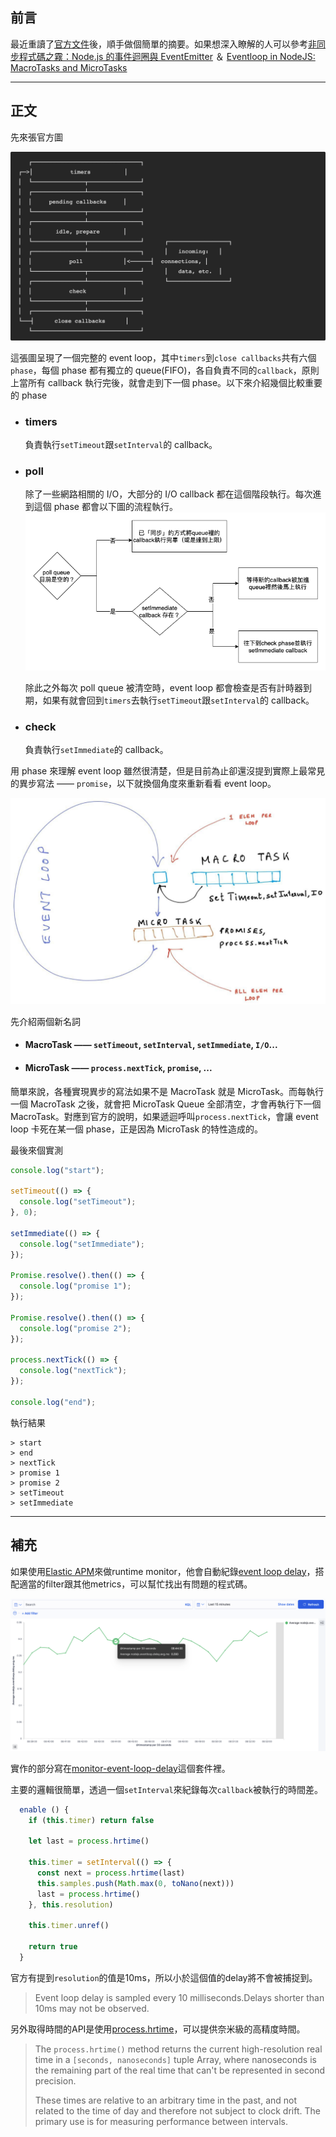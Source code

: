 ## 前言

最近重讀了[官方文件](https://nodejs.org/en/docs/guides/event-loop-timers-and-nexttick/)後，順手做個簡單的摘要。如果想深入瞭解的人可以參考[非同步程式碼之霧：Node.js 的事件迴圈與 EventEmitter](https://www.yottau.com.tw/article/73) ＆ [Eventloop in NodeJS: MacroTasks and MicroTasks](https://medium.com/dkatalis/eventloop-in-nodejs-macrotasks-and-microtasks-164417e619b9)

---

## 正文

先來張官方圖

![phase.png](./phase.png)

這張圖呈現了一個完整的 event loop，其中`timers`到`close callbacks`共有六個`phase`，每個 phase 都有獨立的 queue(FIFO)，各自負責不同的`callback`，原則上當所有 callback 執行完後，就會走到下一個 phase。以下來介紹幾個比較重要的 phase

- ### timers

  負責執行`setTimeout`跟`setInterval`的 callback。

- ### poll

  除了一些網路相關的 I/O，大部分的 I/O callback 都在這個階段執行。每次進到這個 phase 都會以下圖的流程執行。
  ![poll-phase-flow.png](./poll-phase-flow.png)

  除此之外每次 poll queue 被清空時，event loop 都會檢查是否有計時器到期，如果有就會回到`timers`去執行`setTimeout`跟`setInterval`的 callback。

- ### check
  負責執行`setImmediate`的 callback。

用 phase 來理解 event loop 雖然很清楚，但是目前為止卻還沒提到實際上最常見的異步寫法 —— `promise`，以下就換個角度來重新看看 event loop。

![task.jpeg](./task.jpeg)

先介紹兩個新名詞

- #### MacroTask —— `setTimeout`, `setInterval`, `setImmediate`, `I/O`...
- #### MicroTask —— `process.nextTick`, `promise`, ...

簡單來說，各種實現異步的寫法如果不是 MacroTask 就是 MicroTask。而每執行一個 MacroTask 之後，就會把 MicroTask Queue 全部清空，才會再執行下一個 MacroTask。對應到官方的說明，如果遞迴呼叫`process.nextTick`，會讓 event loop 卡死在某一個 phase，正是因為 MicroTask 的特性造成的。

最後來個實測

```javascript
console.log("start");

setTimeout(() => {
  console.log("setTimeout");
}, 0);

setImmediate(() => {
  console.log("setImmediate");
});

Promise.resolve().then(() => {
  console.log("promise 1");
});

Promise.resolve().then(() => {
  console.log("promise 2");
});

process.nextTick(() => {
  console.log("nextTick");
});

console.log("end");
```

執行結果

```
> start
> end
> nextTick
> promise 1
> promise 2
> setTimeout
> setImmediate
```

---

## 補充

如果使用[Elastic APM](https://www.elastic.co/apm/)來做runtime monitor，他會自動紀錄[event loop delay](https://www.elastic.co/guide/en/apm/agent/nodejs/master/metrics.html#metric-nodejs.eventloop.delay.avg.ms)，搭配適當的filter跟其他metrics，可以幫忙找出有問題的程式碼。

![apm.png](./apm.png)

實作的部分寫在[monitor-event-loop-delay](https://github.com/elastic/monitor-event-loop-delay)這個套件裡。

主要的邏輯很簡單，透過一個`setInterval`來紀錄每次`callback`被執行的時間差。
```js
  enable () {
    if (this.timer) return false

    let last = process.hrtime()

    this.timer = setInterval(() => {
      const next = process.hrtime(last)
      this.samples.push(Math.max(0, toNano(next)))
      last = process.hrtime()
    }, this.resolution)

    this.timer.unref()

    return true
  }
```

官方有提到`resolution`的值是10ms，所以小於這個值的delay將不會被捕捉到。


> Event loop delay is sampled every 10 milliseconds.Delays shorter than 10ms may not be observed.



另外取得時間的API是使用[process.hrtime](https://nodejs.org/api/process.html#process_process_hrtime_time)，可以提供奈米級的高精度時間。

> The `process.hrtime()` method returns the current high-resolution real time in a `[seconds, nanoseconds]` tuple Array, where nanoseconds is the remaining part of the real time that can't be represented in second precision.
>
> These times are relative to an arbitrary time in the past, and not related to the time of day and therefore not subject to clock drift. The primary use is for measuring performance between intervals.